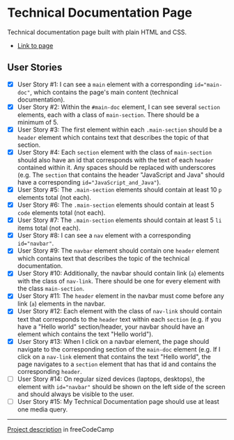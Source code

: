 # Technical Documentation Page

Technical documentation page built with plain HTML and CSS.

- [Link to page](https://alicefrancener.github.io/responsive-web-design/tech-documentation/)

## User Stories

- [x] User Story #1: I can see a `main` element with a corresponding `id="main-doc"`, which contains the page's main content (technical documentation).
- [x] User Story #2: Within the `#main-doc` element, I can see several `section` elements, each with a class of `main-section`. There should be a minimum of 5.
- [x] User Story #3: The first element within each `.main-section` should be a `header` element which contains text that describes the topic of that section.
- [x] User Story #4: Each `section` element with the class of `main-section` should also have an id that corresponds with the text of each `header` contained within it. Any spaces should be replaced with underscores (e.g. The `section` that contains the header "JavaScript and Java" should have a corresponding `id="JavaScript_and_Java"`).
- [x] User Story #5: The `.main-section` elements should contain at least 10 `p` elements total (not each).
- [x] User Story #6: The `.main-section` elements should contain at least 5 `code` elements total (not each).
- [x] User Story #7: The `.main-section` elements should contain at least 5 `li` items total (not each).
- [x] User Story #8: I can see a `nav` element with a corresponding `id="navbar"`.
- [x] User Story #9: The `navbar` element should contain one `header` element which contains text that describes the topic of the technical documentation.
- [x] User Story #10: Additionally, the navbar should contain link (`a`) elements with the class of `nav-link`. There should be one for every element with the class `main-section`.
- [x] User Story #11: The `header` element in the navbar must come before any link (`a`) elements in the navbar.
- [x] User Story #12: Each element with the class of `nav-link` should contain text that corresponds to the `header` text within each `section` (e.g. if you have a "Hello world" section/header, your navbar should have an element which contains the text "Hello world").
- [x] User Story #13: When I click on a navbar element, the page should navigate to the corresponding section of the `main-doc` element (e.g. If I click on a `nav-link` element that contains the text "Hello world", the page navigates to a `section` element that has that id and contains the corresponding `header`.
- [ ] User Story #14: On regular sized devices (laptops, desktops), the element with `id="navbar"` should be shown on the left side of the screen and should always be visible to the user.
- [ ] User Story #15: My Technical Documentation page should use at least one media query.

---

[Project description](https://www.freecodecamp.org/learn/responsive-web-design/responsive-web-design-projects/build-a-technical-documentation-page) in freeCodeCamp
